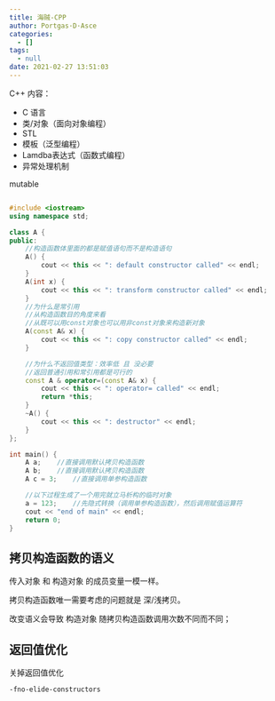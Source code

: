 ```yaml
---
title: 海贼-CPP
author: Portgas·D·Asce
categories:
  - []
tags:
  - null
date: 2021-02-27 13:51:03
---
```


<!--more-->

C++ 内容：
- C 语言
- 类/对象（面向对象编程）
- STL
- 模板（泛型编程）
- Lamdba表达式（函数式编程）
- 异常处理机制


mutable

```cpp

#include <iostream>
using namespace std;

class A {
public:
	//构造函数体里面的都是赋值语句而不是构造语句
    A() {
        cout << this << ": default constructor called" << endl;
	}
	A(int x) {
        cout << this << ": transform constructor called" << endl;
	}
	//为什么是常引用
	//从构造函数目的角度来看
	//从既可以用const对象也可以用非const对象来构造新对象
	A(const A& x) {
        cout << this << ": copy constructor called" << endl;
	}

	//为什么不返回值类型：效率低 且 没必要
	//返回普通引用和常引用都是可行的
	const A & operator=(const A& x) {
        cout << this << ": operator= called" << endl;
		return *this;
	}
	~A() {
        cout << this << ": destructor" << endl;
	}
};

int main() {
	A a;	//直接调用默认拷贝构造函数
	A b;	//直接调用默认拷贝构造函数
	A c = 3;	//直接调用单参构造函数

	//以下过程生成了一个用完就立马析构的临时对象
	a = 123;	//先隐式转换（调用单参构造函数），然后调用赋值运算符
    cout << "end of main" << endl;
    return 0;
}
```


## 拷贝构造函数的语义
传入对象 和 构造对象 的成员变量一模一样。

拷贝构造函数唯一需要考虑的问题就是 深/浅拷贝。

改变语义会导致 构造对象 随拷贝构造函数调用次数不同而不同；

## 返回值优化
关掉返回值优化
```bash
-fno-elide-constructors
```


